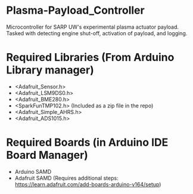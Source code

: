# Plasma-Payload_Controller
Microcontroller for SARP UW's experimental plasma actuator payload. Tasked with detecting engine shut-off, activation of payload, and logging.

# Required Libraries (From Arduino Library manager)
 - <Adafruit_Sensor.h>
 - <Adafruit_LSM9DS0.h>
 - <Adafruit_BME280.h>
 - <SparkFunTMP102.h> (Included as a zip file in the repo)
 - <Adafruit_Simple_AHRS.h>
 - <Adafruit_ADS1015.h>

# Required Boards (in Arduino IDE Board Manager)
 - Arduino SAMD
 - Adafruit SAMD (Requires additional steps: https://learn.adafruit.com/add-boards-arduino-v164/setup)